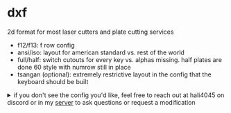 # dxf 
2d format for most laser cutters and plate cutting services 
- f12/f13: f row config
- ansi/iso: layout for american standard vs. rest of the world
- full/half: switch cutouts for every key vs. alphas missing. half plates are done 60 style with numrow still in place
- tsangan (optional): extremely restrictive layout in the config that the keyboard should be built 

<details>
  <summary>if you don't see the config you'd like, feel free to reach out at hali4045 on discord or in my <a href="https://discord.gg/7DPmuRGE9F" target="_blank">server</a> to ask questions or request a modification</summary>

  or just fix it yourself
  
</details>
